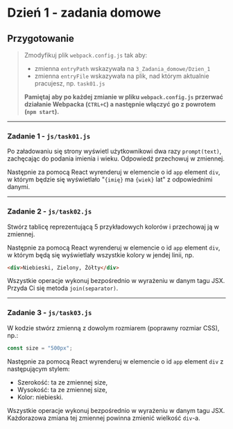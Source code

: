 # Dzień 1 - zadania domowe

## Przygotowanie
> Zmodyfikuj plik `webpack.config.js` tak aby:
> - zmienna `entryPath` wskazywała na `3_Zadania_domowe/Dzien_1`
> - zmienna `entryFile` wskazywała na plik, nad którym aktualnie pracujesz, np. `task01.js`
>
> **Pamiętaj aby po każdej zmianie w pliku `webpack.config.js` przerwać działanie Webpacka (`CTRL+C`) a następnie włączyć go z powrotem (`npm start`).**

---

### Zadanie 1 - `js/task01.js`

Po załadowaniu się strony wyświetl użytkownikowi dwa razy `prompt(text)`, zachęcając do podania imienia i wieku. Odpowiedź przechowuj w zmiennej.

Następnie za pomocą React wyrenderuj w elemencie o id `app` element `div`, w którym będzie się wyświetlało "`{imię}` ma `{wiek}` lat" z odpowiednimi danymi.

---

### Zadanie 2 - `js/task02.js`

Stwórz tablicę reprezentującą 5 przykładowych kolorów i 
przechowaj ją w zmiennej.

Następnie za pomocą React wyrenderuj w elemencie o id `app` 
element `div`, w którym będą się wyświetlały wszystkie
 kolory w jendej linii, np.

```html
<div>Niebieski, Zielony, Żółty</div>
```

Wszystkie operacje wykonuj bezpośrednio w wyrażeniu w 
danym tagu JSX. Przyda Ci się metoda `join(separator)`.

---

### Zadanie 3 - `js/task03.js`

W kodzie stwórz zmienną z dowolym rozmiarem (poprawny rozmiar CSS), np.:

```JavaScript
const size = "500px";
```

Następnie za pomocą React wyrenderuj w elemencie o id `app` element `div` z następującym stylem:

- Szerokość: ta ze zmiennej size,
- Wysokość: ta ze zmiennej size,
- Kolor: niebieski.

Wszystkie operacje wykonuj bezpośrednio w wyrażeniu w danym tagu JSX. Każdorazowa zmiana tej zmiennej powinna zmienić wielkość `div`-a.
